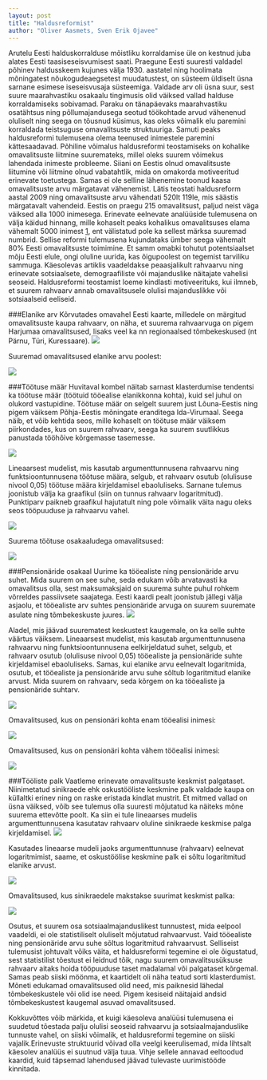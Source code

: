 ```yaml
---
layout: post
title: "Haldusreformist"
author: "Oliver Aasmets, Sven Erik Ojavee"
---
```


Arutelu Eesti halduskorralduse mõistliku korraldamise üle on kestnud juba alates Eesti taasiseseisvumisest saati. Praegune Eesti suuresti valdadel põhinev haldusskeem kujunes välja 1930. aastatel ning hoolimata mõningatest nõukogudeaegsetest muudatustest, on süsteem üldiselt üsna sarnane esimese iseseisvusaja süsteemiga. Valdade arv oli üsna suur, sest suure maarahvastiku osakaalu tingimusis olid väiksed vallad halduse korraldamiseks sobivamad. Paraku on tänapäevaks maarahvastiku osatähtsus ning põllumajandusega seotud töökohtade arvud vähenenud oluliselt ning seega on tõusnud küsimus, kas oleks võimalik elu paremini korraldada teistsuguse omavalitsuste struktuuriga. Samuti peaks haldusreformi tulemusena olema teenused inimestele paremini kättesaadavad. Põhiline võimalus haldusreformi teostamiseks on kohalike omavalitsuste liitmine suuremateks, millel oleks suurem võimekus lahendada inimeste probleeme.
Siiani on Eestis olnud omavalitsuste liitumine või liitmine olnud vabatahtlik, mida on omakorda motiveeritud erinevate toetustega. Samas ei ole selline lähenemine toonud kaasa omavalitsuste arvu märgatavat vähenemist. Lätis teostati haldusreform aastal 2009 ning omavalitsuste arvu vähendati 520lt 119le, mis säästis märgatavalt vahendeid. Eestis on praegu 215 omavalitsust, paljud neist väga väiksed alla 1000 inimesega. Erinevate eelnevate analüüside tulemusena on välja käidud hinnang, mille kohaselt peaks kohalikus omavalitsuses elama vähemalt 5000 inimest [1](http://www.postimees.ee/2976843/uhes-eesti-omavalitsuses-peaks-elama-vahemalt-5000-inimest), ent välistatud pole ka sellest märksa suuremad numbrid. Sellise reformi tulemusena kujundataks ümber seega vähemalt 80% Eesti omavalitsuste toimimine. Et samm omabki tohutut potentsiaalset mõju Eesti elule, ongi oluline uurida, kas õigupoolest on tegemist tarviliku sammuga.
Käesolevas artiklis vaadeldakse peaasjalikult rahvaarvu ning erinevate sotsiaalsete, demograafiliste või majanduslike näitajate vahelisi seoseid. Haldusreformi teostamist loeme kindlasti motiveerituks, kui ilmneb, et suurem rahvaarv annab omavalitsusele olulisi majanduslikke või sotsiaalseid eeliseid.

###Elanike arv
Kõrvutades omavahel Eesti kaarte, milledele on märgitud omavalitsuste kaupa rahvaarv, on näha, et suurema rahvaarvuga on pigem Harjumaa omavalitsused, lisaks veel ka nn regionaalsed tõmbekeskused (nt Pärnu, Türi, Kuressaare).
![](/2015/images/elanikearv.png)

Suuremad omavalitsused elanike arvu poolest:

![](/2015/images/elanikudtb.PNG)


###Töötuse määr
Huvitaval kombel näitab sarnast klasterdumise tendentsi ka töötuse määr (töötuid tööealise elanikkonna kohta), kuid sel juhul on olukord vastupidine. Töötuse määr on selgelt suurem just Lõuna-Eestis ning pigem väiksem Põhja-Eestis mõningate eranditega Ida-Virumaal. Seega näib, et võib kehtida seos, mille kohaselt on töötuse määr väiksem piirkondades, kus on suurem rahvaarv, seega ka suurem suutlikkus panustada tööhõive kõrgemasse tasemesse.

![](/2015/images/tootuid.png)

Lineaarsest mudelist, mis kasutab argumenttunnusena rahvaarvu ning funktsioontunnusena töötuse määra, selgub, et rahvaarv osutub (olulisuse nivool 0,05) töötuse määra kirjeldamisel ebaoluliseks. Sarnane tulemus joonistub välja ka graafikul (siin on tunnus rahvaarv logaritmitud). Punktiparv paikneb graafikul hajutatult ning pole võimalik väita nagu oleks seos tööpuuduse ja rahvaarvu vahel.

![](/2015/images/tootutesc.png)

Suurema töötuse osakaaludega omavalitsused:

![](/2015/images/tootudtb.PNG)


###Pensionäride osakaal
Uurime ka tööealiste ning pensionäride arvu suhet. Mida suurem on see suhe, seda edukam võib arvatavasti ka omavalitsus olla, sest maksumaksjaid on suurema suhte puhul rohkem võrreldes passiivsete saajatega. Eesti kaardi pealt joonistub jällegi välja asjaolu, et tööealiste arv suhtes pensionäride arvuga on suurem suuremate asulate ning tõmbekeskuste juures.
![](/2015/images/penskareid.png)

Aladel, mis jäävad suurematest keskustest kaugemale, on ka selle suhte väärtus väiksem. Lineaarsest mudelist, mis kasutab argumenttunnusena rahvaarvu ning funktsioontunnusena eelkirjeldatud suhet, selgub, et rahvaarv osutub (olulisuse nivool 0,05) tööealiste ja pensionäride suhte kirjeldamisel ebaoluliseks. Samas, kui elanike arvu eelnevalt logaritmida, osutub, et tööealiste ja pensionäride arvu suhe sõltub logaritmitud elanike arvust. Mida suurem on rahvaarv, seda kõrgem on ka tööealiste ja pensionäride suhtarv.

![](/2015/images/pensisc.png)

Omavalitsused, kus on pensionäri kohta enam tööealisi inimesi:

![](/2015/images/penskarid1tb.PNG)


Omavalitsused, kus on pensionäri kohta vähem tööealisi inimesi:

![](/2015/images/penskarid2tb.PNG)


###Tööliste palk
Vaatleme erinevate omavalitsuste keskmist palgataset. Niinimetatud sinikraede ehk oskustööliste keskmine palk valdade kaupa on küllaltki erinev ning on raske eristada kindlat mustrit. Et mitmed vallad on üsna väiksed, võib see tulemus olla suuresti mõjutatud ka näiteks mõne suurema ettevõtte poolt. Ka siin ei tule lineaarses mudelis argumenttunnusena kasutatav rahvaarv oluline sinikraede keskmise palga kirjeldamisel.
![](/2015/images/sinikraed.png)

Kasutades lineaarse mudeli jaoks argumenttunnuse (rahvaarv) eelnevat logaritmimist, saame, et oskustöölise keskmine palk ei sõltu logaritmitud elanike arvust. 

![](/2015/images/sinisc.png)

Omavalitsused, kus sinikraedele makstakse suurimat keskmist palka:

![](/2015/images/sinikraedtb.PNG)


Osutus, et suurem osa sotsiaalmajanduslikest tunnustest, mida eelpool vaadeldi, ei ole statistiliselt oluliselt mõjutatud rahvaarvust. Vaid tööealiste ning pensionäride arvu suhe sõltus logaritmitud rahvaarvust. Selliseist tulemusist johtuvalt võiks väita, et haldusreformi tegemine ei ole õigustatud, sest statistilist tõestust ei leidnud tõik, nagu suurem omavalitsusüksuse rahvaarv aitaks hoida tööpuuduse taset madalamal või palgataset kõrgemal. Samas peab siiski möönma, et kaartidelt oli näha teatud sorti klasterdumist. Mõneti edukamad omavalitsused olid need, mis paiknesid lähedal tõmbekeskustele või olid ise need. Pigem kesiseid näitajaid andsid tõmbekeskustest kaugemal asuvad omavalitsused.

Kokkuvõttes võib märkida, et kuigi käesoleva analüüsi tulemusena ei suudetud tõestada palju olulisi seoseid rahvaarvu ja sotsiaalmajanduslike tunnuste vahel, on siiski võimalik, et haldusreformi tegemine on siiski vajalik.Erinevuste struktuurid võivad olla veelgi keerulisemad, mida lihtsalt käesolev analüüs ei suutnud välja tuua. Vihje sellele annavad eeltoodud kaardid, kuid täpsemad lahendused jäävad tulevaste uurimistööde kinnitada.